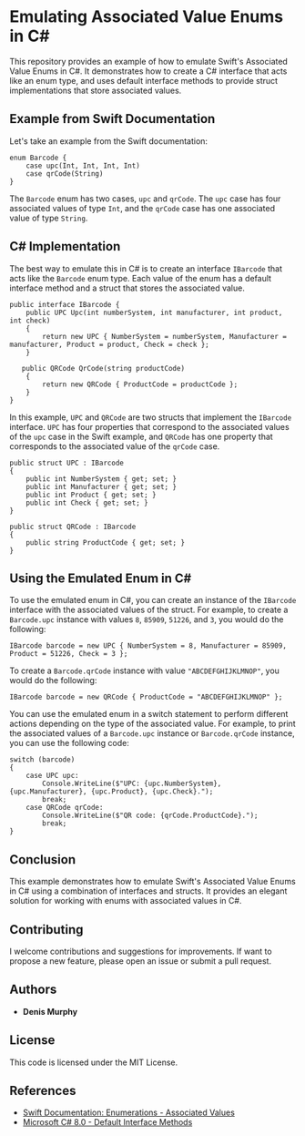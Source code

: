 
# Emulating Associated Value Enums in C#

This repository provides an example of how to emulate Swift's Associated Value Enums in C#. It demonstrates how to create a C# interface that acts like an enum type, and uses default interface methods to provide struct implementations that store associated values.

## Example from Swift Documentation

Let's take an example from the Swift documentation:

    enum Barcode {
        case upc(Int, Int, Int, Int)
        case qrCode(String)
    }

The `Barcode` enum has two cases, `upc` and `qrCode`. The `upc` case has four associated values of type `Int`, and the `qrCode` case has one associated value of type `String`.

## C# Implementation

The best way to emulate this in C# is to create an interface `IBarcode` that acts like the `Barcode` enum type. Each value of the enum has a default interface method and a struct that stores the associated value.

    public interface IBarcode {
        public UPC Upc(int numberSystem, int manufacturer, int product, int check)
        {
            return new UPC { NumberSystem = numberSystem, Manufacturer = manufacturer, Product = product, Check = check };
        }
    
       public QRCode QrCode(string productCode)
        {
            return new QRCode { ProductCode = productCode };
        }
    }

In this example, `UPC` and `QRCode` are two structs that implement the `IBarcode` interface. `UPC` has four properties that correspond to the associated values of the `upc` case in the Swift example, and `QRCode` has one property that corresponds to the associated value of the `qrCode` case.

    public struct UPC : IBarcode
    {
        public int NumberSystem { get; set; }
        public int Manufacturer { get; set; }
        public int Product { get; set; }
        public int Check { get; set; }
    }
    
    public struct QRCode : IBarcode
    {
        public string ProductCode { get; set; }
    }

## Using the Emulated Enum in C#

To use the emulated enum in C#, you can create an instance of the `IBarcode` interface with the associated values of the struct. For example, to create a `Barcode.upc` instance with values `8`, `85909`, `51226`, and `3`, you would do the following:

    IBarcode barcode = new UPC { NumberSystem = 8, Manufacturer = 85909, Product = 51226, Check = 3 };

To create a `Barcode.qrCode` instance with value `"ABCDEFGHIJKLMNOP"`, you would do the following:

    IBarcode barcode = new QRCode { ProductCode = "ABCDEFGHIJKLMNOP" }; 

You can use the emulated enum in a switch statement to perform different actions depending on the type of the associated value. For example, to print the associated values of a `Barcode.upc` instance or `Barcode.qrCode` instance, you can use the following code:

    switch (barcode)
    {
        case UPC upc:
            Console.WriteLine($"UPC: {upc.NumberSystem}, {upc.Manufacturer}, {upc.Product}, {upc.Check}.");
            break;
        case QRCode qrCode:
            Console.WriteLine($"QR code: {qrCode.ProductCode}.");
            break;
    } 

## Conclusion

This example demonstrates how to emulate Swift's Associated Value Enums in C# using a combination of interfaces and structs. It provides an elegant solution for working with enums with associated values in C#.

## Contributing

I welcome contributions and suggestions for improvements. If want to propose a new feature, please open an issue or submit a pull request.

## Authors

-   **Denis Murphy**

## License
This code is licensed under the MIT License.

## References

 - [Swift Documentation: Enumerations - Associated
   Values](https://docs.swift.org/swift-book/LanguageGuide/Enumerations.html#ID148)
 - [Microsoft C# 8.0 - Default Interface
   Methods](https://learn.microsoft.com/en-us/dotnet/csharp/language-reference/proposals/csharp-8.0/default-interface-methods)
